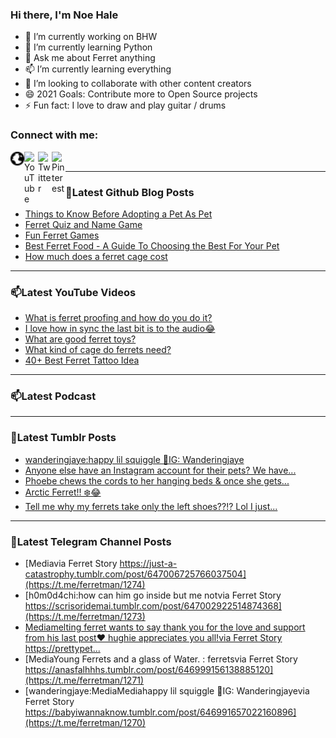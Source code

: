 ### Hi there, I'm Noe Hale

- 🔭 I’m currently working on BHW
- 🌱 I’m currently learning Python
- 💬 Ask me about Ferret anything
- 📫 I’m currently learning everything
- 🔭 I’m looking to collaborate with other content creators
- 😄 2021 Goals: Contribute more to Open Source projects
- ⚡ Fun fact: I love to draw and play guitar / drums

### Connect with me:

[<img align="left" alt="ferretvoice.com" width="22px" src="https://raw.githubusercontent.com/iconic/open-iconic/master/svg/globe.svg" />](https://ferretvoice.com)
[<img align="left" alt="YouTube" width="22px" src="https://cdn.jsdelivr.net/npm/simple-icons@v3/icons/youtube.svg" />](https://www.youtube.com/channel/UCk665XTfaMLVwFVWUmgnDiw)
[<img align="left" alt="Twitter" width="22px" src="https://cdn.jsdelivr.net/npm/simple-icons@v3/icons/twitter.svg" />](https://twitter.com/voiceferret)
[<img align="left" alt="Pinterest" width="22px" src="https://cdn.jsdelivr.net/npm/simple-icons@v3/icons/pinterest.svg" />](https://www.pinterest.com/voiceferret/)

<br />

---
### 🔭Latest Github Blog Posts
<!-- GITHUB:START -->
- [Things to Know Before Adopting a Pet As Pet](http://noehale.github.io/things-to-know-before-adopting-a-pet-as-pet/)
- [Ferret Quiz and Name Game](http://noehale.github.io/ferret-quiz/)
- [Fun Ferret Games](http://noehale.github.io/fun-ferret-games/)
- [Best Ferret Food - A Guide To Choosing the Best For Your Pet](http://noehale.github.io/best-ferret-food/)
- [How much does a ferret cage cost](http://noehale.github.io/how-much-does-a-ferret-cage-cost/)
<!-- GITHUB:END -->
---
### 📫Latest YouTube Videos

<!-- YOUTUBE:START -->
- [What is ferret proofing and how do you do it?](https://www.youtube.com/watch?v=81Syh_DJBQQ)
- [I love how in sync the last bit is to the audio😂](https://www.youtube.com/watch?v=WHBeGHwSlGY)
- [What are good ferret toys?](https://www.youtube.com/watch?v=tPxRilBzc0s)
- [What kind of cage do ferrets need?](https://www.youtube.com/watch?v=xzz6hC3sR5A)
- [40+ Best Ferret Tattoo Idea](https://www.youtube.com/watch?v=KIKqduR6Xcs)
<!-- YOUTUBE:END -->

---
### 📫Latest Podcast

<!-- PODCAST:START -->
<!-- PODCAST:END -->
---
### 📝Latest Tumblr Posts

<!-- TUMBLR:START -->
- [wanderingjaye:happy lil squiggle 🌱IG: Wanderingjaye ](https://come-forth-into-the-light.tumblr.com/post/647006725180997632)
- [Anyone else have an Instagram account for their pets? We have...](https://come-forth-into-the-light.tumblr.com/post/646984058999603200)
- [Phoebe chews the cords to her hanging beds & once she gets...](https://come-forth-into-the-light.tumblr.com/post/646938728128987136)
- [Arctic Ferret!! ❄️😂](https://come-forth-into-the-light.tumblr.com/post/646916138977116160)
- [Tell me why my ferrets take only the left shoes??!? Lol I just...](https://come-forth-into-the-light.tumblr.com/post/646893456539664384)
<!-- TUMBLR:END -->
---
### 📝Latest Telegram Channel Posts

<!-- TELEGRAM:START -->
- [Mediavia Ferret Story https://just-a-catastrophy.tumblr.com/post/647006725766037504](https://t.me/ferretman/1274)
- [h0m0d4chi:how can him go inside but me notvia Ferret Story https://scrisoridemai.tumblr.com/post/647002922514874368](https://t.me/ferretman/1273)
- [Mediamelting ferret wants to say thank you for the love and support from his last post❤ hughie appreciates you all!via Ferret Story https://prettypet...](https://t.me/ferretman/1272)
- [MediaYoung Ferrets and a glass of Water. : ferretsvia Ferret Story https://anasfalhhhs.tumblr.com/post/646999156138885120](https://t.me/ferretman/1271)
- [wanderingjaye:MediaMediahappy lil squiggle 🌱IG: Wanderingjayevia Ferret Story https://babyiwannaknow.tumblr.com/post/646991657022160896](https://t.me/ferretman/1270)
<!-- TELEGRAM:END -->
